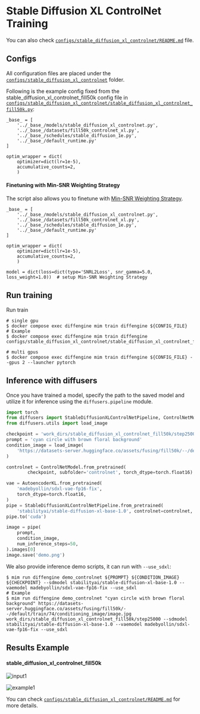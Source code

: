 # Stable Diffusion XL ControlNet Training

You can also check [`configs/stable_diffusion_xl_controlnet/README.md`](../../../configs/stable_diffusion_xl_controlnet/README.md) file.

## Configs

All configuration files are placed under the [`configs/stable_diffusion_xl_controlnet`](../../../configs/stable_diffusion_xl_controlnet/) folder.

Following is the example config fixed from the stable_diffusion_xl_controlnet_fill50k config file in [`configs/stable_diffusion_xl_controlnet/stable_diffusion_xl_controlnet_fill50k.py`](../../../configs/stable_diffusion_xl_controlnet/stable_diffusion_xl_controlnet_fill50k.py):

```
_base_ = [
    '../_base_/models/stable_diffusion_xl_controlnet.py',
    '../_base_/datasets/fill50k_controlnet_xl.py',
    '../_base_/schedules/stable_diffusion_1e.py',
    '../_base_/default_runtime.py'
]

optim_wrapper = dict(
    optimizer=dict(lr=1e-5),
    accumulative_counts=2,
    )
```

#### Finetuning with Min-SNR Weighting Strategy

The script also allows you to finetune with [Min-SNR Weighting Strategy](https://arxiv.org/abs/2303.09556).

```
_base_ = [
    '../_base_/models/stable_diffusion_xl_controlnet.py',
    '../_base_/datasets/fill50k_controlnet_xl.py',
    '../_base_/schedules/stable_diffusion_1e.py',
    '../_base_/default_runtime.py'
]

optim_wrapper = dict(
    optimizer=dict(lr=1e-5),
    accumulative_counts=2,
    )

model = dict(loss=dict(type='SNRL2Loss', snr_gamma=5.0, loss_weight=1.0))  # setup Min-SNR Weighting Strategy
```

## Run training

Run train

```
# single gpu
$ docker compose exec diffengine mim train diffengine ${CONFIG_FILE}
# Example
$ docker compose exec diffengine mim train diffengine configs/stable_diffusion_xl_controlnet/stable_diffusion_xl_controlnet_fill50k.py

# multi gpus
$ docker compose exec diffengine mim train diffengine ${CONFIG_FILE} --gpus 2 --launcher pytorch
```

## Inference with diffusers

Once you have trained a model, specify the path to the saved model and utilize it for inference using the `diffusers.pipeline` module.

```py
import torch
from diffusers import StableDiffusionXLControlNetPipeline, ControlNetModel, AutoencoderKL
from diffusers.utils import load_image

checkpoint = 'work_dirs/stable_diffusion_xl_controlnet_fill50k/step25000'
prompt = 'cyan circle with brown floral background'
condition_image = load_image(
    'https://datasets-server.huggingface.co/assets/fusing/fill50k/--/default/train/74/conditioning_image/image.jpg'
)

controlnet = ControlNetModel.from_pretrained(
        checkpoint, subfolder='controlnet', torch_dtype=torch.float16)

vae = AutoencoderKL.from_pretrained(
    'madebyollin/sdxl-vae-fp16-fix',
    torch_dtype=torch.float16,
)
pipe = StableDiffusionXLControlNetPipeline.from_pretrained(
    'stabilityai/stable-diffusion-xl-base-1.0', controlnet=controlnet, vae=vae, torch_dtype=torch.float16)
pipe.to('cuda')

image = pipe(
    prompt,
    condition_image,
    num_inference_steps=50,
).images[0]
image.save('demo.png')
```

We also provide inference demo scripts, it can run with `--use_sdxl`:

```
$ mim run diffengine demo_controlnet ${PROMPT} ${CONDITION_IMAGE} ${CHECKPOINT} --sdmodel stabilityai/stable-diffusion-xl-base-1.0 --vaemodel madebyollin/sdxl-vae-fp16-fix --use_sdxl
# Example
$ mim run diffengine demo_controlnet "cyan circle with brown floral background" https://datasets-server.huggingface.co/assets/fusing/fill50k/--/default/train/74/conditioning_image/image.jpg work_dirs/stable_diffusion_xl_controlnet_fill50k/step25000 --sdmodel stabilityai/stable-diffusion-xl-base-1.0 --vaemodel madebyollin/sdxl-vae-fp16-fix --use_sdxl
```

## Results Example

#### stable_diffusion_xl_controlnet_fill50k

![input1](https://datasets-server.huggingface.co/assets/fusing/fill50k/--/default/train/74/conditioning_image/image.jpg)

![example1](https://github.com/okotaku/diffengine/assets/24734142/a331a413-a9e7-4b9a-aa75-72279c4cc77a)

You can check [`configs/stable_diffusion_xl_controlnet/README.md`](../../../configs/stable_diffusion_xl_controlnet/README.md#results-example) for more details.
